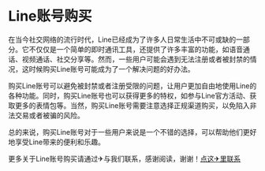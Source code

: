 # Line账号购买

在当今社交网络的流行时代，Line已经成为了许多人日常生活中不可或缺的一部分。它不仅仅是一个简单的即时通讯工具，还提供了许多丰富的功能，如语音通话、视频通话、社交分享等。然而，一些用户可能会遇到无法注册或者被封禁的情况，这时候购买Line账号可能成为了一个解决问题的好办法。

购买Line账号可以避免被封禁或者注册受限的问题，让用户更加自由地使用Line的各种功能。同时，购买Line账号也可以获得更多的特权，如参与Line官方活动、获取更多的表情包等。当然，购买Line账号需要注意选择正规渠道购买，以免陷入非法交易或者被骗的风险。

总的来说，购买Line账号对于一些用户来说是一个不错的选择，可以帮助他们更好地享受Line带来的便利和乐趣。

更多关于Line账号购买请通过✈与我们联系，感谢阅读，谢谢！[点这✈里联系](https://w.k02.cc)